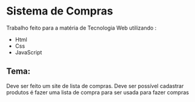 # Sistema de Compras
 Trabalho feito para a matéria de Tecnologia Web utilizando :
 - Html
 - Css
 - JavaScript

## Tema: 
Deve ser feito um site de lista de compras. Deve ser possível cadastrar produtos é fazer uma lista de compra para ser usada para fazer compras
